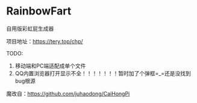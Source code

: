 # RainbowFart
自用版彩虹屁生成器

项目地址：https://tery.top/chp/

TODO:
1. 移动端和PC端适配成单个文件
2. QQ内置浏览器打开显示不全！！！！！！！暂时加了个弹框=_=还是没找到bug根源


魔改自：https://github.com/juhaodong/CaiHongPi